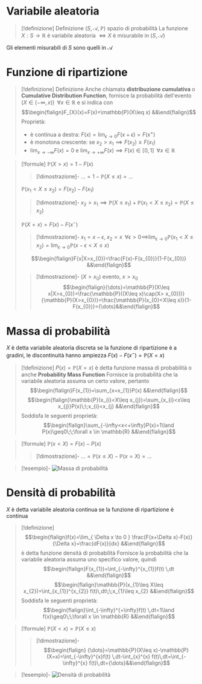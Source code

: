 # Variabile aleatoria
> [!definizione] Definizione
$(S,\mathcal{A},\mathbb{P})$ spazio di probabilità
La funzione $X:S\to \mathbb{R}$ è variabile aleatoria $\iff X$ è misurabile in $(S,\mathcal{A})$

Gli elementi misurabili di $S$ sono quelli in $\mathcal{A}$

# Funzione di ripartizione
> [!definizione] Definizione
> Anche chiamata **distribuzione cumulativa** o **Cumulative Distribution Function**, fornisce la probabilità dell'evento $(X\in(-\infty,x))\;\;\forall x \in \mathbb{R}$
> e si indica con
> $$\begin{flalign}F_{X}(x)=F(x)=\mathbb{P}(X\leq x) &&\end{flalign}$$
> Proprietà:
> - è continua a destra: $F(x)=\lim_{ \epsilon \to 0 }F(x+\epsilon)=F(x^{+})$
> - è monotona crescente: se $x_{2}>x_{1}\implies F(x_{2})\geq F(x_{1})$
> - $\lim_{ x \to -\infty }F(x)=0$ e $\lim_{ x \to +\infty }F(x)\implies F(x)\in[0,1] \;\;\forall x \in \mathbb{R}$

> [!formule]
> $\mathbb{P}(X>x)=1-F(x)$
> > [!dimostrazione]-
> > ${\dots}=1-\mathbb{P}(X\leq x)={\dots}$
> 
> $\mathbb{P}(x_{1}<X\leq x_{2})=F(x_{2})-F(x_{1})$
> > [!dimostrazione]-
> $x_{2}>x_{1}\implies \mathbb{P}(X\leq x_{1})+\mathbb{P}(x_{1}<X\leq x_{2})=\mathbb{P}(X\leq x_{2})$
> 
> $\mathbb{P}(X=x)=F(x)-F(x^{-})$
> > [!dimostrazione]-
> > $x_{1}=x-\epsilon,\;x_{2}=x\;\;\forall\epsilon>0\implies$$\lim_{ \epsilon \to 0 }\mathbb{P}(x_{1}<X\leq x_{2})=\lim_{ \epsilon \to 0 }\mathbb{P}(x-\epsilon<X\leq x)$
> 
> $$\begin{flalign}F(x|X>x_{0})=\frac{F(x)-F(x_{0})}{1-F(x_{0})} &&\end{flalign}$$
> > [!dimostrazione]-
> > $(X>x_{0})$ evento, $x>x_{0}$$$\begin{flalign}{\dots}=\mathbb{P}(X\leq x|X>x_{0})=\frac{\mathbb{P}((X\leq x)\cap(X> x_{0}))}{\mathbb{P}(X>x_{0})}=\frac{\mathbb{P}(x_{0}<X\leq x)}{1-F(x_{0})}={\dots}&&\end{flalign}$$

# Massa di probabilità
$X$ è detta variabile aleatoria discreta se la funzione di ripartizione è a gradini, le discontinuità hanno ampiezza $F(x)-F(x^{-})=\mathbb{P}(X=x)$

> [!definizione]
> $P(x)=\mathbb{P}(X=x)$ è detta funzione massa di probabilità o anche **Probability Mass Function**
> Fornisce la probabilità che la variabile aleatoria assuma un certo valore, pertanto
> $$\begin{flalign}F(x_{1})=\sum_{x=x_{1}}P(x)  &&\end{flalign}$$
> $$\begin{flalign}\mathbb{P}(x_{i}<X\leq x_{j})=\sum_{x_{i}<x\leq x_{j}}P(x)\;\;x_{i}<x_{j}  &&\end{flalign}$$
> Soddisfa le seguenti proprietà:
> $$\begin{flalign}\sum_{-\infty<x<+\infty}P(x)=1\land P(x)\geq0\;\;\forall x \in \mathbb{R}  &&\end{flalign}$$

> [!formule]
> $\mathbb{P}(x<X)=F(x)-P(x)$
> > [!dimostrazione]-
> > ${\dots}=\mathbb{P}(x\leq X)-\mathbb{P}(x=X)={\dots}$

> [!esempio]-
> ![Massa di probabilità](Esempi.md#Massa%20di%20probabilità)

# Densità di probabilità
$X$ è detta variabile aleatoria continua se la funzione di ripartizione è continua

> [!definizione]
> $$\begin{flalign}f(x)=\lim_{ \Delta x \to 0 } \frac{F(x+\Delta x)-F(x)}{\Delta x}=\frac{dF(x)}{dx}  &&\end{flalign}$$
> è detta funzione densità di probabilità
> Fornisce la probabilità che la variabile aleatoria assuma uno specifico valore, quindi
> $$\begin{flalign}F(x_{1})=\int_{-\infty}^{x_{1}}f(t) \,dt &&\end{flalign}$$
> $$\begin{flalign}\mathbb{P}(x_{1}\leq X\leq x_{2})=\int_{x_{1}}^{x_{2}} f(t)\,dt\;\;x_{1}\leq x_{2} &&\end{flalign}$$
> Soddisfa le seguenti proprietà:
$$\begin{flalign}\int_{-\infty}^{+\infty}f(t) \,dt=1\land f(x)\geq0\;\;\forall x \in \mathbb{R} &&\end{flalign}$$

> [!formule]
> $\mathbb{P}(X< x)=\mathbb{P}(X\leq x)$
> > [!dimostrazione]-
> > $$\begin{flalign} {\dots}=\mathbb{P}(X\leq x)-\mathbb{P}(X=x)=\int_{-\infty}^{x}f(t) \,dt-\int_{x}^{x} f(t)\,dt=\int_{-\infty}^{x} f(t)\,dt={\dots}&&\end{flalign}$$

> [!esempio]-
> ![Densità di probabilità](Esempi.md#Densità%20di%20probabilità)
